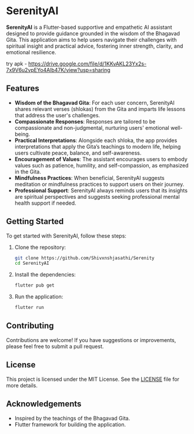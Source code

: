 # SerenityAI

**SerenityAI** is a Flutter-based supportive and empathetic AI assistant designed to provide guidance grounded in the wisdom of the Bhagavad Gita. This application aims to help users navigate their challenges with spiritual insight and practical advice, fostering inner strength, clarity, and emotional resilience.

try apk - https://drive.google.com/file/d/1KKvAKL23Yx2s-7x9V6u2vpEYo4Alb47K/view?usp=sharing

## Features

- **Wisdom of the Bhagavad Gita**: For each user concern, SerenityAI shares relevant verses (shlokas) from the Gita and imparts life lessons that address the user's challenges.
- **Compassionate Responses**: Responses are tailored to be compassionate and non-judgmental, nurturing users' emotional well-being.
- **Practical Interpretations**: Alongside each shloka, the app provides interpretations that apply the Gita’s teachings to modern life, helping users cultivate peace, balance, and self-awareness.
- **Encouragement of Values**: The assistant encourages users to embody values such as patience, humility, and self-compassion, as emphasized in the Gita.
- **Mindfulness Practices**: When beneficial, SerenityAI suggests meditation or mindfulness practices to support users on their journey.
- **Professional Support**: SerenityAI always reminds users that its insights are spiritual perspectives and suggests seeking professional mental health support if needed.

## Getting Started

To get started with SerenityAI, follow these steps:

1. Clone the repository:
   ```bash
   git clone https://github.com/Shivxnshjasathi/Serenity
   cd SerenityAI
   ```

2. Install the dependencies:
   ```bash
   flutter pub get
   ```

3. Run the application:
   ```bash
   flutter run
   ```

## Contributing

Contributions are welcome! If you have suggestions or improvements, please feel free to submit a pull request.

## License

This project is licensed under the MIT License. See the [LICENSE](LICENSE) file for more details.

## Acknowledgements

- Inspired by the teachings of the Bhagavad Gita.
- Flutter framework for building the application.
  
